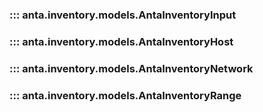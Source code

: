 ### ::: anta.inventory.models.AntaInventoryInput

### ::: anta.inventory.models.AntaInventoryHost

### ::: anta.inventory.models.AntaInventoryNetwork

### ::: anta.inventory.models.AntaInventoryRange
